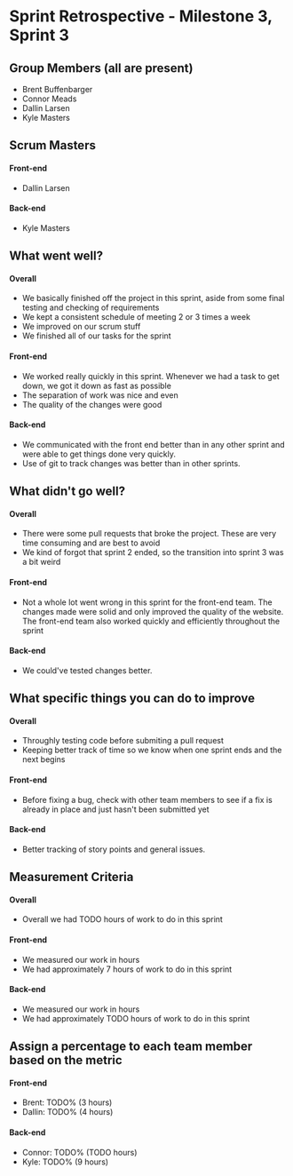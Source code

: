 # Sprint Retrospective - Milestone 3, Sprint 3

## Group Members (all are present)
- Brent Buffenbarger
- Connor Meads
- Dallin Larsen
- Kyle Masters

## Scrum Masters
#### Front-end
- Dallin Larsen

#### Back-end
- Kyle Masters

## What went well?

#### Overall
- We basically finished off the project in this sprint, aside from some final testing and checking of requirements 
- We kept a consistent schedule of meeting 2 or 3 times a week
- We improved on our scrum stuff
- We finished all of our tasks for the sprint

#### Front-end
- We worked really quickly in this sprint. Whenever we had a task to get down, we got it down as fast as possible 
- The separation of work was nice and even
- The quality of the changes were good

#### Back-end
- We communicated with the front end better than in any other sprint and were able to get things done very quickly.
- Use of git to track changes was better than in other sprints.

## What didn't go well?

#### Overall
- There were some pull requests that broke the project. These are very time consuming and are best to avoid
- We kind of forgot that sprint 2 ended, so the transition into sprint 3 was a bit weird

#### Front-end
- Not a whole lot went wrong in this sprint for the front-end team. The changes made were solid and only improved the quality of the website. The front-end team also worked quickly and efficiently throughout the sprint

#### Back-end
- We could've tested changes better.

## What specific things you can do to improve

#### Overall
- Throughly testing code before submiting a pull request
- Keeping better track of time so we know when one sprint ends and the next begins

#### Front-end
- Before fixing a bug, check with other team members to see if a fix is already in place and just hasn't been submitted yet

#### Back-end
- Better tracking of story points and general issues.

## Measurement Criteria

#### Overall
- Overall we had TODO hours of work to do in this sprint

#### Front-end
- We measured our work in hours
- We had approximately 7 hours of work to do in this sprint

#### Back-end
- We measured our work in hours
- We had approximately TODO hours of work to do in this sprint

## Assign a percentage to each team member based on the metric

#### Front-end
- Brent: TODO% (3 hours)
- Dallin: TODO% (4 hours)

#### Back-end
- Connor: TODO% (TODO hours)
- Kyle: TODO% (9 hours)
